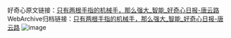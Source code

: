 好奇心原文链接：[只有两根手指的机械手，那么强大_智能_好奇心日报-唐云路](https://www.qdaily.com/articles/1540.html)
WebArchive归档链接：[只有两根手指的机械手，那么强大_智能_好奇心日报-唐云路](http://web.archive.org/web/20190623150741/https://www.qdaily.com/articles/1540.html)
![image](http://ww3.sinaimg.cn/large/007d5XDply1g3v4ff3wu8j30u03554qp)